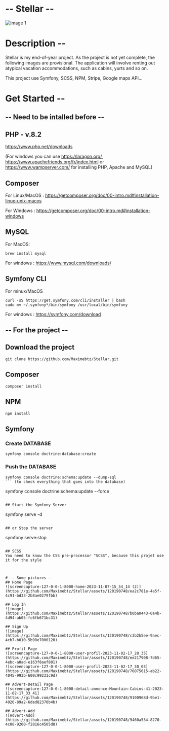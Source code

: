 # -- Stellar --

![image 1](https://github.com/Maximebtz/Stellar/assets/120190748/bc7fc26c-5566-45f6-9430-fc07c7cf5899)

# Description --
Stellar is my end-of-year project. As the project is not yet complete, the following images are provisional.
The application will involve renting out atypical vacation accommodations, such as cabins, yurts and so on.

This project use Symfony, SCSS, NPM, Stripe, Google maps API...

# Get Started -- 

## -- Need to be intalled before --

## PHP - v.8.2
https://www.php.net/downloads

(For windows you can use https://laragon.org/, https://www.apachefriends.org/fr/index.html or https://www.wampserver.com/ for installing PHP, Apache and MySQL)

## Composer
For Linux/MacOS :
https://getcomposer.org/doc/00-intro.md#installation-linux-unix-macos

For Windows :
https://getcomposer.org/doc/00-intro.md#installation-windows

## MySQL
For MacOS:
```
brew install mysql
```

For windows :
https://www.mysql.com/downloads/

## Symfony CLI
For minux/MacOS
```
curl -sS https://get.symfony.com/cli/installer | bash
sudo mv ~/.symfony*/bin/symfony /usr/local/bin/symfony
```

For windows :
https://symfony.com/download


## -- For the project --

## Download the project
``` 
git clone https://github.com/Maximebtz/Stellar.git
```

## Composer
```
composer install
```

## NPM
```
npm install
```

## Symfony
### Create DATABASE
```
symfony console doctrine:database:create
```
### Push the DATABASE
```
symfony console doctrine:schema:update --dump-sql
``` (to check everything that goes into the database)
```
symfony console doctrine:schema:update --force
``` (to push in the database)

## Start the Symfony Server
```
symfony serve -d
```

## or Stop the server
```
symfony serve:stop
```

## SCSS 
You need to know the CSS pre-processor "SCSS", because this projet use it for the style



# -- Some pictures --
## Home Page
![screencapture-127-0-0-1-8000-home-2023-11-07-15_54_14 (2)](https://github.com/Maximebtz/Stellar/assets/120190748/ea2c781e-4a5f-4c91-bd33-2b8ae0279fbb)

## Log In
![image](https://github.com/Maximebtz/Stellar/assets/120190748/b0ba0443-0a4b-4d94-ab05-fc6fb671bc31)

## Sign Up
![image](https://github.com/Maximebtz/Stellar/assets/120190748/c3b2b5ee-9aec-4cb7-b010-5b98e7000120)

## Profil Page
![screencapture-127-0-0-1-8000-user-profil-2023-11-02-17_28_35](https://github.com/Maximebtz/Stellar/assets/120190748/ee217908-7d65-4ebc-a0ad-e163f8aef801)
![screencapture-127-0-0-1-8000-user-profil-2023-11-02-17_30_03](https://github.com/Maximebtz/Stellar/assets/120190748/76075615-ab22-4045-993b-600c99231c9d)

## Advert-Detail Page
![screencapture-127-0-0-1-8000-detail-annonce-Mountain-Cabins-41-2023-11-02-17_33_41](https://github.com/Maximebtz/Stellar/assets/120190748/9100968d-9be1-4026-89a2-6ded82370b4b)

## Advert-Add
![Advert-Add](https://github.com/Maximebtz/Stellar/assets/120190748/9460a534-8270-4c08-9200-f2816c4505d8)
